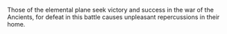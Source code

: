 Those of the elemental plane seek victory and success in the war of the Ancients, for defeat in this battle causes unpleasant repercussions in their home.